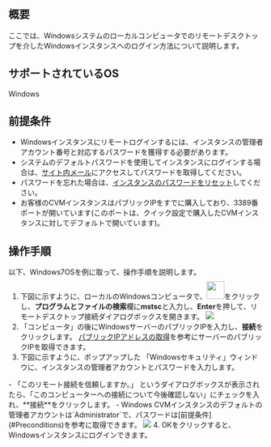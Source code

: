 ## 概要
ここでは、Windowsシステムのローカルコンピュータでのリモートデスクトップを介したWindowsインスタンスへのログイン方法について説明します。

## サポートされているOS

Windows

## 前提条件[](id:Preconditions)

- Windowsインスタンスにリモートログインするには、インスタンスの管理者アカウント番号と対応するパスワードを獲得する必要があります。
 - システムのデフォルトパスワードを使用してインスタンスにログインする場合は、[サイト内メール](https://console.cloud.tencent.com/message)にアクセスしてパスワードを取得してください。
 - パスワードを忘れた場合は、[インスタンスのパスワードをリセット](https://intl.cloud.tencent.com/document/product/213/16566)してください。
- お客様のCVMインスタンスはパブリックIPをすでに購入しており、3389番ポートが開いています(このポートは、クイック設定で購入したCVMインスタンスに対してデフォルトで開いています)。

## 操作手順


<dx-alert infotype="explain" title="">
以下、Windows7OSを例に取って、操作手順を説明します。
</dx-alert>

1. 下図に示すように、ローカルのWindowsコンピュータで、<img src="https://main.qcloudimg.com/raw/370daffec54024ee262d1e5dbcd4bde2.png" style="margin: -5px 0px;width: 35px;">をクリックし、**プログラムとファイルの検索**欄に**mstsc**と入力し、**Enter**を押して、リモートデスクトップ接続ダイアログボックスを開きます。
![](https://main.qcloudimg.com/raw/d8a4b0f70f876f6c0edc6e995a02c37d.png)
2. 「コンピュータ」の後にWindowsサーバーのパブリックIPを入力し、**接続**をクリックします。 [パブリックIPアドレスの取得](https://intl.cloud.tencent.com/document/product/213/17940)を参考にサーバーのパブリックIPを取得できます。
3. 下図に示すように、ポップアップした 「Windowsセキュリティ」ウィンドウに、インスタンスの管理者アカウントとパスワードを入力します。
<dx-alert infotype="explain" title="">
 - 「このリモート接続を信頼しますか。」 というダイアログボックスが表示されたら、「このコンピューターへの接続について今後確認しない」にチェックを入れ、**接続**をクリックします。
 - Windows CVMインスタンスのデフォルトの管理者アカウントは`Administrator`で、パスワードは[前提条件](#Preconditions)を参考に取得できます。
</dx-alert>
<img src="https://main.qcloudimg.com/raw/5d3d89e3ec4616a367b80ba377a3f541.png"/>
4. OKをクリックすると、Windowsインスタンスにログインできます。

